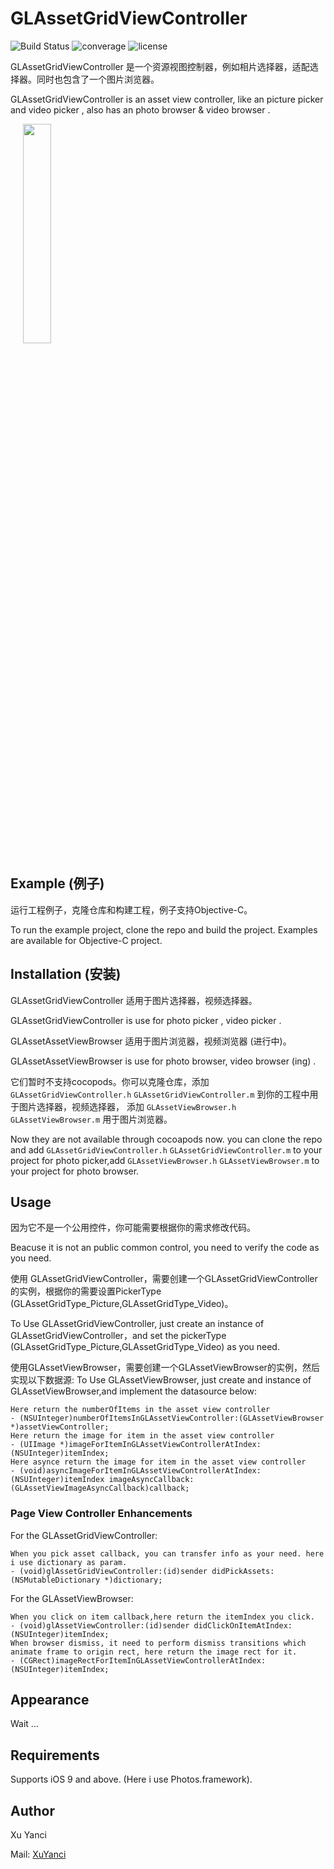 # GLAssetGridViewController

![Build Status](https://travis-ci.org/msaps/MSSTabbedPageViewController.svg?branch=develop)
![converage](https://img.shields.io/sonar/http/sonar.qatools.ru/ru.yandex.qatools.allure:allure-core/coverage.svg)
![license](https://img.shields.io/github/license/mashape/apistatus.svg)

GLAssetGridViewController 是一个资源视图控制器，例如相片选择器，适配选择器。同时也包含了一个图片浏览器。

GLAssetGridViewController is an asset view controller, like an picture picker and video picker , also has an photo browser & video browser .


<div style="width:100%;">
<img src="https://github.com/XuYanci/GLAssetGridViewController/blob/master/readme~resource/present.gif" align="center" height="30%" width="30%" style="margin-left:20px;">
</div>

<p><p>


## Example (例子)
运行工程例子，克隆仓库和构建工程，例子支持Objective-C。

To run the example project, clone the repo and build the project. Examples are available for Objective-C project.

<p><p>


## Installation (安装)

GLAssetGridViewController 适用于图片选择器，视频选择器。

GLAssetGridViewController is use for photo picker , video picker .

GLAssetAssetViewBrowser 适用于图片浏览器，视频浏览器 (进行中)。

GLAssetAssetViewBrowser is use for photo browser, video browser (ing) . 

它们暂时不支持cocopods。你可以克隆仓库，添加 `GLAssetGridViewController.h` `GLAssetGridViewController.m` 到你的工程中用于图片选择器，视频选择器， 添加 `GLAssetViewBrowser.h` `GLAssetViewBrowser.m` 用于图片浏览器。

Now they are not available through cocoapods now. you can clone the repo and add `GLAssetGridViewController.h` `GLAssetGridViewController.m`  to your project for photo picker,add `GLAssetViewBrowser.h` `GLAssetViewBrowser.m` to your project for photo browser. 

<p><p>

## Usage
因为它不是一个公用控件，你可能需要根据你的需求修改代码。

Beacuse it is not an public common control, you need to verify the code as you need. 

使用 GLAssetGridViewController，需要创建一个GLAssetGridViewController的实例，根据你的需要设置PickerType (GLAssetGridType_Picture,GLAssetGridType_Video)。

To Use GLAssetGridViewController, just create an instance of GLAssetGridViewController，and set the pickerType (GLAssetGridType_Picture,GLAssetGridType_Video) as you need. 


使用GLAssetViewBrowser，需要创建一个GLAssetViewBrowser的实例，然后实现以下数据源:
To Use GLAssetViewBrowser, just create and instance of GLAssetViewBrowser,and implement the datasource below: 

```
Here return the numberOfItems in the asset view controller
- (NSUInteger)numberOfItemsInGLAssetViewController:(GLAssetViewBrowser *)assetViewController;
Here return the image for item in the asset view controller
- (UIImage *)imageForItemInGLAssetViewControllerAtIndex:(NSUInteger)itemIndex;
Here asynce return the image for item in the asset view controller
- (void)asyncImageForItemInGLAssetViewControllerAtIndex:(NSUInteger)itemIndex imageAsyncCallback:(GLAssetViewImageAsyncCallback)callback;
``` 
<p><p>


### Page View Controller Enhancements

For the GLAssetGridViewController:
```
When you pick asset callback, you can transfer info as your need. here i use dictionary as param.
- (void)glAssetGridViewController:(id)sender didPickAssets:(NSMutableDictionary *)dictionary;
```

For the GLAssetViewBrowser:
```
When you click on item callback,here return the itemIndex you click.
- (void)glAssetViewController:(id)sender didClickOnItemAtIndex:(NSUInteger)itemIndex;
When browser dismiss, it need to perform dismiss transitions which animate frame to origin rect, here return the image rect for it. 
- (CGRect)imageRectForItemInGLAssetViewControllerAtIndex:(NSUInteger)itemIndex;
```

<p><p>

## Appearance

Wait ...


## Requirements

Supports iOS 9 and above. (Here i use Photos.framework).

<p><p>

## Author
Xu Yanci

Mail: [XuYanci](mailto:grandy.wind@gmail.com)
